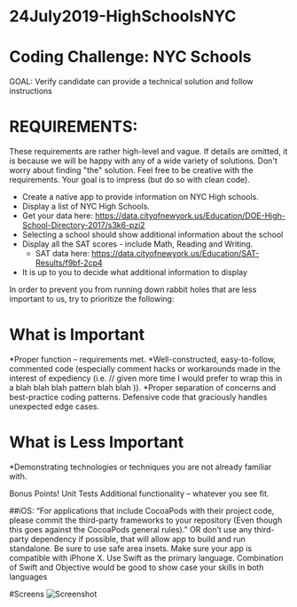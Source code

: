 # 24July2019-HighSchoolsNYC
# Coding Challenge: NYC Schools

 GOAL: Verify candidate can provide a technical solution and follow instructions

# REQUIREMENTS:

These requirements are rather high-level and vague. If details are omitted, it is because we will be happy with any of a wide variety of solutions. Don't worry about finding "the" solution. Feel free to be creative with the requirements. Your goal is to impress (but do so with clean code).

* Create a native app to provide information on NYC High schools.
* Display a list of NYC High Schools. 
* Get your data here: https://data.cityofnewyork.us/Education/DOE-High-School-Directory-2017/s3k6-pzi2
* Selecting a school should show additional information about the school 
* Display all the SAT scores - include Math, Reading and Writing. 
  * SAT data here: https://data.cityofnewyork.us/Education/SAT-Results/f9bf-2cp4
* It is up to you to decide what additional information to display


In order to prevent you from running down rabbit holes that are less important to us, try to prioritize the following:

# What is Important

*Proper function – requirements met.
*Well-constructed, easy-to-follow, commented code (especially comment hacks or workarounds made in the interest of expediency (i.e. // given more time I would prefer to wrap this in a blah blah blah pattern blah blah )).
*Proper separation of concerns and best-practice coding patterns.
Defensive code that graciously handles unexpected edge cases.

# What is Less Important
*Demonstrating technologies or techniques you are not already familiar with.


Bonus Points!
Unit Tests
Additional functionality – whatever you see fit.


##iOS:
 “For applications that include CocoaPods with their project code, please commit the third-party frameworks to your repository (Even though this goes against the CocoaPods general rules).”  OR don’t use any third-party dependency if possible, that will allow app to build and run standalone.
Be sure to use safe area insets.
Make sure your app is compatible with iPhone X.
Use Swift as the primary language. Combination of Swift and Objective would be good to show case your skills in both languages 


#Screens
![Screenshot](screenshot.png)
